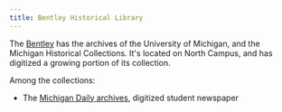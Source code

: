 ```yaml
---
title: Bentley Historical Library
---
```

The [Bentley] has the archives of the University of Michigan,
and the Michigan Historical Collections. It's located on North Campus,
and has digitized a growing portion of its collection.

Among the collections:

* The [Michigan Daily archives], digitized student newspaper

[Bentley]:http://bentley.umich.edu/
[Michigan Daily archives]:https://digital.bentley.umich.edu/midaily/search
